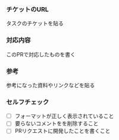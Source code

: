 ### チケットのURL
タスクのチケットを貼る


### 対応内容
このPRで対応したものを書く


### 参考
参考になった資料やリンクなどを貼る


### セルフチェック
- [ ] フォーマットが正しく表示されていること
- [ ] 要らないコメントをを削除すること
- [ ] PRリクエストに開発したことを書くこと
